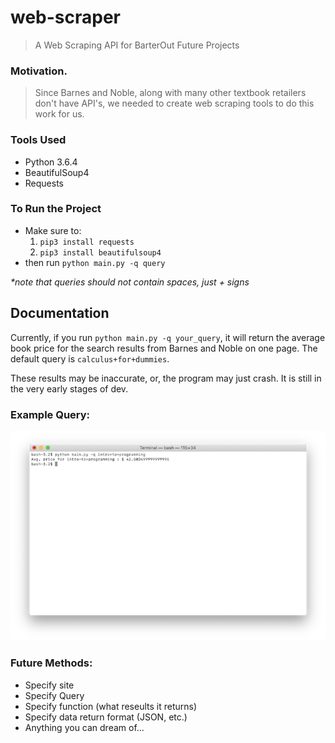# web-scraper
> A Web Scraping API for BarterOut Future Projects

### Motivation.

> Since Barnes and Noble, along with many other textbook retailers don't have API's, we needed to create web scraping tools to do this work for us.

### Tools Used
- Python 3.6.4
- BeautifulSoup4
- Requests

### To Run the Project
- Make sure to:
  1. `pip3 install requests`
  2. `pip3 install beautifulsoup4`
- then run `python main.py -q query`

_*note that queries should not contain spaces, just + signs_

## Documentation
Currently, if you run `python main.py -q your_query`, it will return the average book price for the search results from Barnes and Noble on one page. The default query is `calculus+for+dummies`.

These results may be inaccurate, or, the program may just crash. It is still in the very early stages of dev.

### Example Query:
![image info](./screenshots/screenshot_demo_one.png)

### Future Methods:
- Specify site
- Specify Query
- Specify function (what reseults it returns)
- Specify data return format (JSON, etc.)
- Anything you can dream of...

